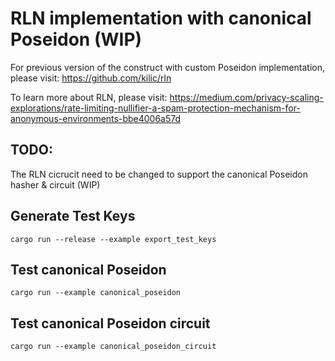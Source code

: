 # RLN  implementation with canonical Poseidon (WIP)

For previous version of the construct with custom Poseidon implementation, please visit: https://github.com/kilic/rln

To learn more about RLN, please visit: https://medium.com/privacy-scaling-explorations/rate-limiting-nullifier-a-spam-protection-mechanism-for-anonymous-environments-bbe4006a57d

## TODO: 

The RLN cicrucit need to be changed to support the canonical Poseidon hasher & circuit (WIP)

## Generate Test Keys

```
cargo run --release --example export_test_keys
```

## Test canonical Poseidon
```
cargo run --example canonical_poseidon
```

## Test canonical Poseidon circuit
```
cargo run --example canonical_poseidon_circuit
```

